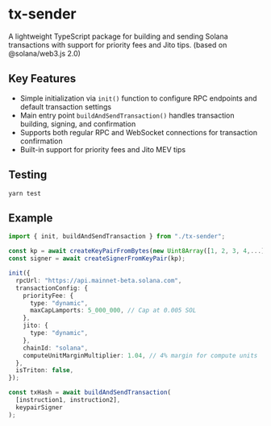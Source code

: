 # tx-sender

A lightweight TypeScript package for building and sending Solana transactions with support for priority fees and Jito tips. (based on @solana/web3.js 2.0)

## Key Features

- Simple initialization via `init()` function to configure RPC endpoints and default transaction settings
- Main entry point `buildAndSendTransaction()` handles transaction building, signing, and confirmation
- Supports both regular RPC and WebSocket connections for transaction confirmation
- Built-in support for priority fees and Jito MEV tips

## Testing

```
yarn test
```

## Example

```ts
import { init, buildAndSendTransaction } from "./tx-sender";

const kp = await createKeyPairFromBytes(new Uint8Array([1, 2, 3, 4,...]));
const signer = await createSignerFromKeyPair(kp);

init({
  rpcUrl: "https://api.mainnet-beta.solana.com",
  transactionConfig: {
    priorityFee: {
      type: "dynamic",
      maxCapLamports: 5_000_000, // Cap at 0.005 SOL
    },
    jito: {
      type: "dynamic",
    },
    chainId: "solana",
    computeUnitMarginMultiplier: 1.04, // 4% margin for compute units
  },
  isTriton: false,
});

const txHash = await buildAndSendTransaction(
  [instruction1, instruction2],
  keypairSigner
);
```
